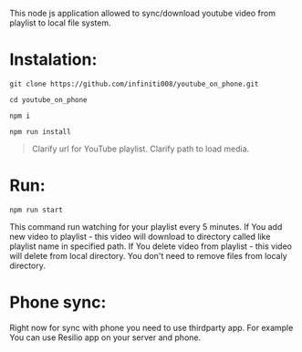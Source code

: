 This node js application allowed to sync/download youtube video from playlist to local file system.

# Instalation:
```
git clone https://github.com/infiniti008/youtube_on_phone.git
```
```
cd youtube_on_phone
```
```
npm i
```
```
npm run install
```
>Clarify url for YouTube playlist.
>Clarify path to load media.
# Run:
```
npm run start
```
This command run watching for your playlist every 5 minutes. If You add new video to playlist - this video will download to directory called like playlist name in specified path.
If You delete video from playlist - this video will delete from local directory.
You don't need to remove files from localy directory.

# Phone sync:
Right now for sync with phone you need to use thirdparty app. For example You can use Resilio app on your server and phone.

